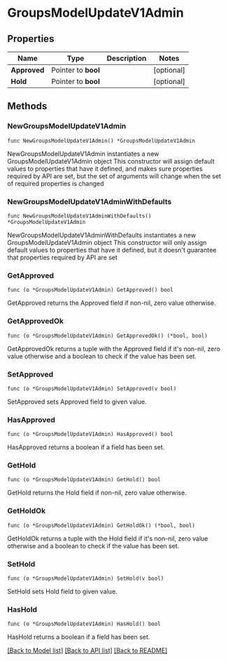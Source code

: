 # GroupsModelUpdateV1Admin

## Properties

Name | Type | Description | Notes
------------ | ------------- | ------------- | -------------
**Approved** | Pointer to **bool** |  | [optional] 
**Hold** | Pointer to **bool** |  | [optional] 

## Methods

### NewGroupsModelUpdateV1Admin

`func NewGroupsModelUpdateV1Admin() *GroupsModelUpdateV1Admin`

NewGroupsModelUpdateV1Admin instantiates a new GroupsModelUpdateV1Admin object
This constructor will assign default values to properties that have it defined,
and makes sure properties required by API are set, but the set of arguments
will change when the set of required properties is changed

### NewGroupsModelUpdateV1AdminWithDefaults

`func NewGroupsModelUpdateV1AdminWithDefaults() *GroupsModelUpdateV1Admin`

NewGroupsModelUpdateV1AdminWithDefaults instantiates a new GroupsModelUpdateV1Admin object
This constructor will only assign default values to properties that have it defined,
but it doesn't guarantee that properties required by API are set

### GetApproved

`func (o *GroupsModelUpdateV1Admin) GetApproved() bool`

GetApproved returns the Approved field if non-nil, zero value otherwise.

### GetApprovedOk

`func (o *GroupsModelUpdateV1Admin) GetApprovedOk() (*bool, bool)`

GetApprovedOk returns a tuple with the Approved field if it's non-nil, zero value otherwise
and a boolean to check if the value has been set.

### SetApproved

`func (o *GroupsModelUpdateV1Admin) SetApproved(v bool)`

SetApproved sets Approved field to given value.

### HasApproved

`func (o *GroupsModelUpdateV1Admin) HasApproved() bool`

HasApproved returns a boolean if a field has been set.

### GetHold

`func (o *GroupsModelUpdateV1Admin) GetHold() bool`

GetHold returns the Hold field if non-nil, zero value otherwise.

### GetHoldOk

`func (o *GroupsModelUpdateV1Admin) GetHoldOk() (*bool, bool)`

GetHoldOk returns a tuple with the Hold field if it's non-nil, zero value otherwise
and a boolean to check if the value has been set.

### SetHold

`func (o *GroupsModelUpdateV1Admin) SetHold(v bool)`

SetHold sets Hold field to given value.

### HasHold

`func (o *GroupsModelUpdateV1Admin) HasHold() bool`

HasHold returns a boolean if a field has been set.


[[Back to Model list]](../README.md#documentation-for-models) [[Back to API list]](../README.md#documentation-for-api-endpoints) [[Back to README]](../README.md)


